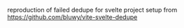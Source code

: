 reproduction of failed dedupe for svelte
project setup from https://github.com/bluwy/vite-svelte-dedupe
